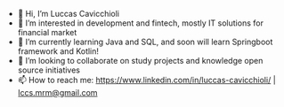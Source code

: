 - 👋 Hi, I’m Luccas Cavicchioli
- 👀 I’m interested in development and fintech, mostly IT solutions for financial market 
- 🌱 I’m currently learning Java and SQL, and soon will learn Springboot framework and Kotlin! 
- 💞️ I’m looking to collaborate on study projects and knowledge open source initiatives
- 📫 How to reach me: https://www.linkedin.com/in/luccas-cavicchioli/ | lccs.mrm@gmail.com
             

<!---
lccs-mrm/lccs-mrm is a ✨ special ✨ repository because its `README.md` (this file) appears on your GitHub profile.
You can click the Preview link to take a look at your changes.
--->
